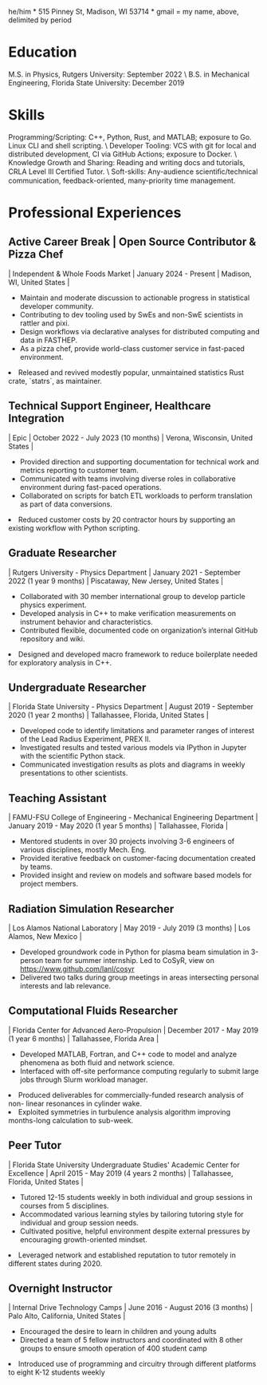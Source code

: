 he/him * 515 Pinney St, Madison, WI 53714 * gmail = my name, above, delimited by period

# Education
M.S. in Physics, Rutgers University: September 2022 \\
B.S. in Mechanical Engineering, Florida State University: December 2019

# Skills

Programming/Scripting: C++, Python, Rust, and MATLAB; exposure to Go. Linux CLI and shell scripting. \\
Developer Tooling: VCS with git for local and distributed development, CI via GitHub Actions; exposure to Docker. \\
Knowledge Growth and Sharing: Reading and writing docs and tutorials, CRLA Level III Certified Tutor. \\
Soft-skills: Any-audience scientiﬁc/technical communication, feedback-oriented, many-priority time management.

# Professional Experiences

## Active Career Break | Open Source Contributor & Pizza Chef
| Independent & Whole Foods Market | January 2024 - Present | Madison, WI, United States |
- Maintain and moderate discussion to actionable progress in statistical developer community.
- Contributing to dev tooling used by SwEs and non-SwE scientists in rattler and pixi.
- Design workflows via declarative analyses for distributed computing and data in FASTHEP.
- As a pizza chef, provide world-class customer service in fast-paced environment.
<li class="callout"> Released and revived modestly popular, unmaintained statistics Rust crate, `statrs`, as maintainer.</li>

## Technical Support Engineer, Healthcare Integration
| Epic | October 2022 - July 2023 (10 months) | Verona, Wisconsin, United States |
- Provided direction and supporting documentation for technical work and metrics reporting to customer team.
- Communicated with teams involving diverse roles in collaborative environment during fast-paced operations.
- Collaborated on scripts for batch ETL workloads to perform translation as part of data conversions.
<li class="callout"> Reduced customer costs by 20 contractor hours by supporting an existing workflow with Python scripting.</li>

## Graduate Researcher
| Rutgers University - Physics Department | January 2021 - September 2022 (1 year 9 months) | Piscataway, New Jersey, United States |
- Collaborated with 30 member international group to develop particle physics experiment.
- Developed analysis in C++ to make verification measurements on instrument behavior and characteristics.
- Contributed flexible, documented code on organization’s internal GitHub repository and wiki.
<li class="callout"> Designed and developed macro framework to reduce boilerplate needed for exploratory analysis in C++.</li>

## Undergraduate Researcher
| Florida State University - Physics Department | August 2019 - September 2020 (1 year 2 months) | Tallahassee, Florida, United States |
- Developed code to identify limitations and parameter ranges of interest of the Lead Radius Experiment, PREX II.
- Investigated results and tested various models via IPython in Jupyter with the scientific Python stack. 
- Communicated investigation results as plots and diagrams in weekly presentations to other scientists.

## Teaching Assistant
| FAMU-FSU College of Engineering - Mechanical Engineering Department | January 2019 - May 2020 (1 year 5 months) | Tallahassee, Florida |
- Mentored students in over 30 projects involving 3-6 engineers of various disciplines, mostly Mech. Eng.
- Provided iterative feedback on customer-facing documentation created by teams.
- Provided insight and review on models and software based models for project members.

## Radiation Simulation Researcher
| Los Alamos National Laboratory | May 2019 - July 2019 (3 months) | Los Alamos, New Mexico |
- Developed groundwork code in Python for plasma beam simulation in 3-person team for summer internship. Led to CoSyR, view on https://www.github.com/lanl/cosyr
- Delivered two talks during group meetings in areas intersecting personal interests and lab relevance.

## Computational Fluids Researcher
| Florida Center for Advanced Aero-Propulsion | December 2017 - May 2019 (1 year 6 months) | Tallahassee, Florida Area |
- Developed MATLAB, Fortran, and C++ code to model and analyze phenomena as both fluid and network science.
- Interfaced with off-site performance computing regularly to submit large jobs through Slurm workload manager.
<li class="callout"> Produced deliverables for commercially-funded research analysis of non- linear resonances in cylinder wake.</li>
<li class="callout"> Exploited symmetries in turbulence analysis algorithm improving months-long calculation to sub-week.</li>

## Peer Tutor
| Florida State University Undergraduate Studies' Academic Center for Excellence | April 2015 - May 2019 (4 years 2 months) | Tallahassee, Florida, United States |
- Tutored 12-15 students weekly in both individual and group sessions in courses from 5 disciplines.
- Accommodated various learning styles by tailoring tutoring style for individual and group session needs.
- Cultivated positive, helpful environment despite external pressures by encouraging growth-oriented mindset.
<li class="callout"> Leveraged network and established reputation to tutor remotely in different states during 2020.</li>

## Overnight Instructor
| Internal Drive Technology Camps | June 2016 - August 2016 (3 months) | Palo Alto, California, United States |
- Encouraged the desire to learn in children and young adults
- Directed a team of 5 fellow instructors and coordinated with 8 other groups to ensure smooth operation of 400 student camp
<li class="callout"> Introduced use of programming and circuitry through different platforms to eight K-12 students weekly</li>

